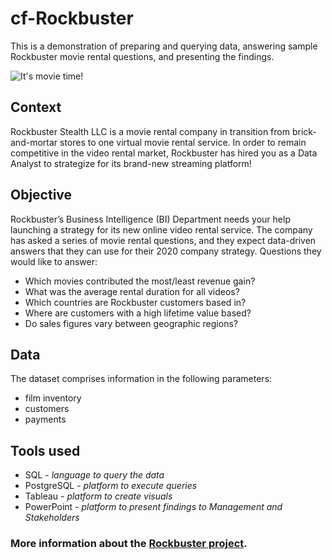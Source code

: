 # cf-Rockbuster
This is a demonstration of preparing and querying data, answering sample Rockbuster movie rental questions, and presenting the findings.

![It's movie time!](https://media.istockphoto.com/id/1271522601/photo/pop-corn-and-on-red-armchair-cinema.jpg?s=612x612&w=0&k=20&c=XwQxmfrHb-OwV5onPUW5ApB4RaGBK7poSIzZj4q_N_g=)

## Context
Rockbuster Stealth LLC is a movie rental company in transition from brick-and-mortar stores to one virtual movie rental service.  In order to remain competitive in the video rental market, Rockbuster has hired you as a Data Analyst to strategize for its brand-new streaming platform! 

## Objective
Rockbuster’s Business Intelligence (BI) Department needs your help launching a strategy for its new online video rental service.  The company has asked a series of movie rental questions, and they expect data-driven answers that they can use for their 2020 company strategy.  Questions they would like to answer:
- Which movies contributed the most/least revenue gain?
- What was the average rental duration for all videos?
- Which countries are Rockbuster customers based in?
- Where are customers with a high lifetime value based?
- Do sales figures vary between geographic regions?

## Data
The dataset comprises information in the following parameters:
- film inventory
- customers
- payments

## Tools used
- SQL - _language to query the data_
- PostgreSQL - _platform to execute queries_
- Tableau - _platform to create visuals_
- PowerPoint - _platform to present findings to Management and Stakeholders_

### More information about the [Rockbuster project](https://images.careerfoundry.com/public/courses/data-immersion/A3/A3_Data_Project_Brief%20.pdf).
